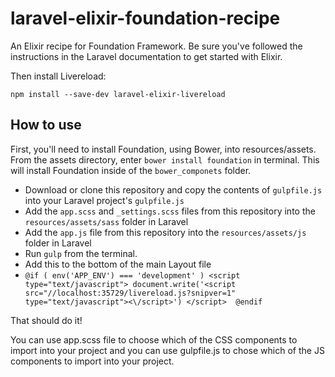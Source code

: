 # laravel-elixir-foundation-recipe
An Elixir recipe for Foundation Framework. Be sure you've followed the instructions in the Laravel documentation to get started with Elixir.

Then install Livereload:

`npm install --save-dev laravel-elixir-livereload`

## How to use

First, you'll need to install Foundation, using Bower, into resources/assets. From the assets directory, enter `bower install foundation` in terminal. This will install Foundation inside of the `bower_componets` folder.

* Download or clone this repository and copy the contents of `gulpfile.js` into your Laravel project's `gulpfile.js`
* Add the `app.scss` and `_settings.scss` files from this repository into the `resources/assets/sass` folder in Laravel
* Add the `app.js` file from this repository into the `resources/assets/js` folder in Laravel
* Run `gulp` from the terminal.
* Add this to the bottom of the main Layout file 
* `@if ( env('APP_ENV') === 'development' )
		  <script type="text/javascript">
		    document.write('<script src="//localhost:35729/livereload.js?snipver=1" type="text/javascript"><\/script>')
		  </script> 
		@endif`

That should do it!

You can use app.scss file to choose which of the CSS components to import into your project and you can use gulpfile.js to chose which of the JS components to import into your project.
